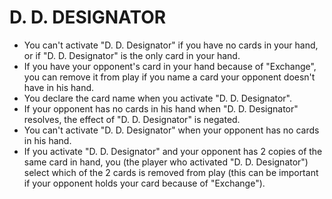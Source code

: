 
# D. D. DESIGNATOR

*   You can't activate "D. D. Designator" if you have no cards in your hand, or if "D. D. Designator" is the only card in your hand.
*   If you have your opponent's card in your hand because of "Exchange", you can remove it from play if you name a card your opponent doesn't have in his hand.
*   You declare the card name when you activate "D. D. Designator".
*   If your opponent has no cards in his hand when "D. D. Designator" resolves, the effect of "D. D. Designator" is negated.
*   You can't activate "D. D. Designator" when your opponent has no cards in his hand.
*   If you activate "D. D. Designator" and your opponent has 2 copies of the same card in hand, you (the player who activated "D. D. Designator") select which of the 2 cards is removed from play (this can be important if your opponent holds your card because of "Exchange").

  